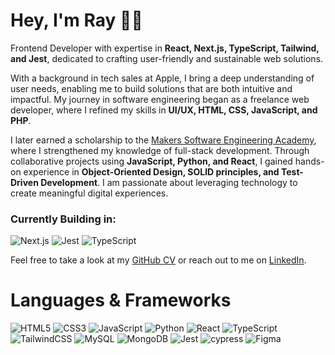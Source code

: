 # Hey, I'm Ray 👋🏾

Frontend Developer with expertise in **React, Next.js, TypeScript, Tailwind, and Jest**, dedicated to crafting user-friendly and sustainable web solutions.

With a background in tech sales at Apple, I bring a deep understanding of user needs, enabling me to build solutions that are both intuitive and impactful. My journey in software engineering began as a freelance web developer, where I refined my skills in **UI/UX, HTML, CSS, JavaScript, and PHP**.

I later earned a scholarship to the <a href="https://makers.tech">Makers Software Engineering Academy</a>, where I strengthened my knowledge of full-stack development. Through collaborative projects using **JavaScript, Python, and React**, I gained hands-on experience in **Object-Oriented Design, SOLID principles, and Test-Driven Development**. I am passionate about leveraging technology to create meaningful digital experiences.

### Currently Building in:

![Next.js](https://img.shields.io/badge/Next.js-000000?style=for-the-badge&logo=nextdotjs&logoColor=white) ![Jest](https://img.shields.io/badge/-jest-%23C21325?style=for-the-badge&logo=jest&logoColor=white) ![TypeScript](https://img.shields.io/badge/typescript-%23007ACC.svg?style=for-the-badge&logo=typescript&logoColor=white)

Feel free to take a look at my <a href="https://github.com/raybrowndev/cv">GitHub CV</a>  or reach out to me on <a href="https://linkedin.com/in/raybrowndev">LinkedIn</a>.


# Languages & Frameworks

![HTML5](https://img.shields.io/badge/html5-%23E34F26.svg?style=for-the-badge&logo=html5&logoColor=white) ![CSS3](https://img.shields.io/badge/css3-%231572B6.svg?style=for-the-badge&logo=css3&logoColor=white) ![JavaScript](https://img.shields.io/badge/javascript-%23323330.svg?style=for-the-badge&logo=javascript&logoColor=%23F7DF1E)  ![Python](https://img.shields.io/badge/python-3670A0?style=for-the-badge&logo=python&logoColor=ffdd54) ![React](https://img.shields.io/badge/react-%2320232a.svg?style=for-the-badge&logo=react&logoColor=%2361DAFB) ![TypeScript](https://img.shields.io/badge/typescript-%23007ACC.svg?style=for-the-badge&logo=typescript&logoColor=white)![TailwindCSS](https://img.shields.io/badge/tailwindcss-%2338B2AC.svg?style=for-the-badge&logo=tailwind-css&logoColor=white) ![MySQL](https://img.shields.io/badge/mysql-%2300f.svg?style=for-the-badge&logo=mysql&logoColor=white) ![MongoDB](https://img.shields.io/badge/MongoDB-%234ea94b.svg?style=for-the-badge&logo=mongodb&logoColor=white)  ![Jest](https://img.shields.io/badge/-jest-%23C21325?style=for-the-badge&logo=jest&logoColor=white) ![cypress](https://img.shields.io/badge/-cypress-%23E5E5E5?style=for-the-badge&logo=cypress&logoColor=058a5e)  ![Figma](https://img.shields.io/badge/figma-%23F24E1E.svg?style=for-the-badge&logo=figma&logoColor=white) 


